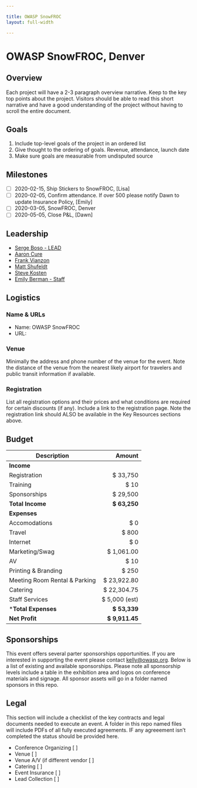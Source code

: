 ```yaml
---

title: OWASP SnowFROC
layout: full-width

---
```


# OWASP SnowFROC, Denver

## Overview

Each project will have a 2-3 paragraph overview narrative. Keep to the key top points about the project. Visitors should be able to read this short narrative and have a good understanding of the project without having to scroll the entire document.

## Goals

1. Include top-level goals of the project in an ordered list
2. Give thought to the ordering of goals. Revenue, attendance, launch date
3. Make sure goals are measurable from undisputed source

## Milestones

- [ ] 2020-02-15, Ship Stickers to SnowFROC, [Lisa]
- [ ] 2020-02-05, Confirm attendance. If over 500 please notify Dawn to update Insurance Policy, [Emily]
- [ ] 2020-03-05, SnowFROC, Denver
- [ ] 2020-05-05, Close P&L, [Dawn]

## Leadership

* [Serge Boso - LEAD](mailto:serge.boso@owasp.org?subject=SnowFROC)
* [Aaron Cure ](mailto:aaron.cure@owasp.org?subject=SnowFROC)
* [Frank Vianzon ](mailto:frank.vianzon@owasp.org?subject=SnowFROC)
* [Matt Shufeldt ](mailto:matt.shufeldt@owasp.org?subject=SnowFROC)
* [Steve Kosten ](mailto:steve.kosten@owasp.org?subject=SnowFROC)
* [Emily Berman - Staff](mailto:emily.berman@owasp.com?subject=SnowFROC)

## Logistics

### Name & URLs

* Name: OWASP SnowFROC
* URL: 

### Venue

Minimally the address and phone number of the venue for the event. Note the distance of the venue from the nearest likely airport for travelers and public transit information if available.


### Registration 

List all registration options and their prices and what conditions are required for certain discounts (if any). Include a link to the registration page. Note the registration link should ALSO be available in the Key Resources sections above.

## Budget 

Description            | Amount
--------------         | ------------:
**Income**             | 
Registration           | $ 33,750 
Training               | $ 10
Sponsorships           | $ 29,500
**Total Income**       | **$ 63,250**
**Expenses**           | 
Accomodations          | $ 0
Travel                 | $ 800 
Internet               | $ 0 
Marketing/Swag         | $ 1,061.00
AV                     | $ 10 
Printing & Branding    | $ 250
Meeting Room Rental & Parking   | $ 23,922.80
Catering               | $ 22,304.75
Staff Services         | $ 5,000 (est) 
***Total Expenses**    | **$ 53,339**
**Net Profit**         | **$ 9,911.45**

## Sponsorships

This event offers several parter sponsorships opportunities.  If you are interested in supporting the event please contact [kelly@owasp.org](mailto:kelly@owasp.org&subject:Eventname). Below is a list of existing and available sponsorships. Please note all sponsorship levels include a table in the exhibition area and logos on conference materials and signage. All sponsor assets will go in a folder named sponsors in this repo.


## Legal

This section will include a checklist of the key contracts and legal documents needed to execute an event. A folder in this repo named files will include PDFs of all fully executed agreements. IF any agreeement isn’t completed the status should be provided here.

* Conference Organizing [ ]
* Venue [ ]
* Venue A/V (if different vendor [ ]
* Catering [ ]
* Event Insurance [ ]
* Lead Collection [ ]


